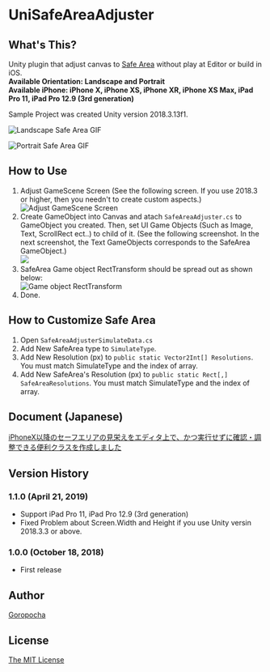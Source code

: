 # UniSafeAreaAdjuster

## What's This?
Unity plugin that adjust canvas to [Safe Area](https://developer.apple.com/design/human-interface-guidelines/ios/visual-design/adaptivity-and-layout/) without play at Editor or build in iOS.<br>
**Available Orientation: Landscape and Portrait**<br>
**Available iPhone: iPhone X, iPhone XS, iPhone XR, iPhone XS Max, iPad Pro 11, iPad Pro 12.9 (3rd generation)**

Sample Project was created Unity version 2018.3.13f1.<br>

![Landscape Safe Area GIF](https://camo.qiitausercontent.com/61b190ef7b546e78c8bdfa094120837a2d909d68/68747470733a2f2f71696974612d696d6167652d73746f72652e73332e616d617a6f6e6177732e636f6d2f302f3133333339392f33346162323039642d356362392d343732612d646635352d3132353830663431336164392e676966 "Landscape Safe Area")

![Portrait Safe Area GIF](https://camo.qiitausercontent.com/096e9046ac194bec428fd66f61646fa5daafed26/68747470733a2f2f71696974612d696d6167652d73746f72652e73332e616d617a6f6e6177732e636f6d2f302f3133333339392f39653639643361342d653863662d626663362d383932352d3031663465376332313136352e676966 "Portrait Safe Area")

## How to Use
1. Adjust GameScene Screen (See the following screen. If you use 2018.3 or higher, then you needn't to create custom aspects.)<br>
![Adjust GameScene Screen](https://camo.qiitausercontent.com/5556a669f8753f81fb6d9f30633fd54d6d83a282/68747470733a2f2f71696974612d696d6167652d73746f72652e73332e616d617a6f6e6177732e636f6d2f302f3133333339392f31353938623336342d363735342d353531322d346661322d3066313936346264646430302e706e67)
2. Create GameObject into Canvas and atach `SafeAreaAdjuster.cs` to GameObject you created. Then, set UI Game Objects (Such as Image, Text, ScrollRect ect..) to child of it. (See the following screenshot. In the next screenshot, the Text GameObjects corresponds to the SafeArea GameObject.)<br>
![](https://camo.qiitausercontent.com/76f22a053fe793ddf37db286cb6cebce9f4ace54/68747470733a2f2f71696974612d696d6167652d73746f72652e73332e616d617a6f6e6177732e636f6d2f302f3133333339392f30363432663062372d613630392d303130332d643461382d3361336438386237346331622e706e67)
3. SafeArea Game object RectTransform should be spread out as shown below:<br>
![Game object RectTransform](https://camo.qiitausercontent.com/f01503d5a8f65913214f2672a2b0aa46c264b427/68747470733a2f2f71696974612d696d6167652d73746f72652e73332e616d617a6f6e6177732e636f6d2f302f3133333339392f38626334393034322d383733632d326538612d643130372d3664383066383234646531652e706e67)
4. Done.

## How to Customize Safe Area
1. Open `SafeAreaAdjusterSimulateData.cs`
2. Add New SafeArea type to `SimulateType`.
3. Add New Resolution (px) to `public static Vector2Int[] Resolutions`. You must match SimulateType and the index of array.
4. Add New SafeArea's Resolution (px) to `public static Rect[,] SafeAreaResolutions`. You must match SimulateType and the index of array.

## Document (Japanese)
[iPhoneX以降のセーフエリアの見栄えをエディタ上で、かつ実行せずに確認・調整できる便利クラスを作成しました](https://goropocha.hatenablog.com/entry/2020/03/26/003011)

## Version History

### 1.1.0 (April 21, 2019)
* Support iPad Pro 11, iPad Pro 12.9 (3rd generation)
* Fixed Problem about Screen.Width and Height if you use Unity versin 2018.3.3 or above.
### 1.0.0 (October 18, 2018)
* First release

## Author
[Goropocha](https://github.com/Goropocha)

## License
[The MIT License](https://github.com/Goropocha/UniSafeAreaAdjuster/blob/master/LICENSE)

